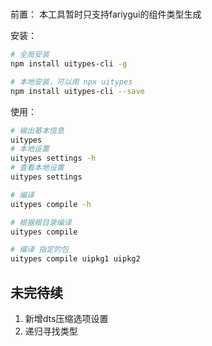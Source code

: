 #

前置： 本工具暂时只支持fariygui的组件类型生成

安装：

```bash
# 全局安装
npm install uitypes-cli -g

# 本地安装，可以用 npx uitypes
npm install uitypes-cli --save
```

使用：

```bash
# 输出基本信息
uitypes
# 本地设置
uitypes settings -h
# 查看本地设置
uitypes settings

# 编译
uitypes compile -h

# 根据根目录编译
uitypes compile

# 编译 指定的包
uitypes compile uipkg1 uipkg2
```

## 未完待续

1. 新增dts压缩选项设置
2. 递归寻找类型
